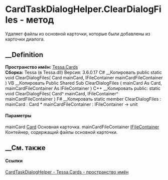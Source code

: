 # CardTaskDialogHelper.ClearDialogFiles - метод
Удаляет файлы из основной карточки, которые были добавлены из карточки
диалога.
## __Definition
 **Пространство имён:** [Tessa.Cards](N_Tessa_Cards.htm)  
 **Сборка:** Tessa (в Tessa.dll) Версия: 3.6.0.17
C# __Копировать
     public static void ClearDialogFiles(
    	Card mainCard,
    	IFileContainer mainCardFileContainer
    )
VB __Копировать
     Public Shared Sub ClearDialogFiles ( 
    	mainCard As Card,
    	mainCardFileContainer As IFileContainer
    )
C++ __Копировать
     public:
    static void ClearDialogFiles(
    	Card^ mainCard, 
    	IFileContainer^ mainCardFileContainer
    )
F# __Копировать
     static member ClearDialogFiles : 
            mainCard : Card * 
            mainCardFileContainer : IFileContainer -> unit 
#### Параметры
mainCard [Card](T_Tessa_Cards_Card.htm)
    Основная карточка.
mainCardFileContainer [IFileContainer](T_Tessa_Files_IFileContainer.htm)
    Контейнер, содержащий файлы основной карточки.
##  __См. также
#### Ссылки
[CardTaskDialogHelper - ](T_Tessa_Cards_CardTaskDialogHelper.htm)
[Tessa.Cards - пространство имён](N_Tessa_Cards.htm)
